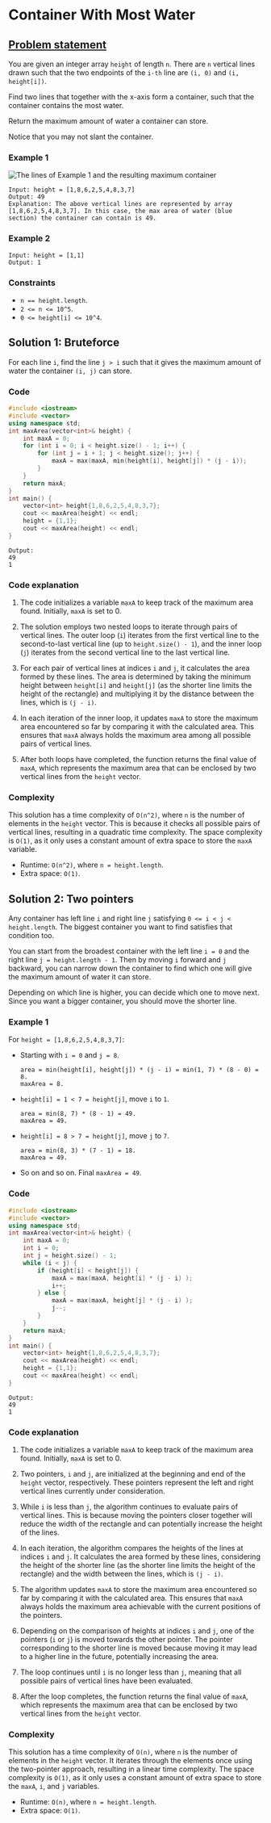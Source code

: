# Container With Most Water

## [Problem statement](https://leetcode.com/problems/container-with-most-water/)

You are given an integer array `height` of length `n`. There are `n` vertical lines drawn such that the two endpoints of the `i-th` line are `(i, 0)` and `(i, height[i])`.

Find two lines that together with the x-axis form a container, such that the container contains the most water.

Return the maximum amount of water a container can store.

Notice that you may not slant the container.

 

### Example 1


![The lines of Example 1 and the resulting maximum container](08_TP_11_question_11.jpg)
```text
Input: height = [1,8,6,2,5,4,8,3,7]
Output: 49
Explanation: The above vertical lines are represented by array [1,8,6,2,5,4,8,3,7]. In this case, the max area of water (blue section) the container can contain is 49.
```

### Example 2
```text
Input: height = [1,1]
Output: 1
``` 

### Constraints

* `n == height.length`.
* `2 <= n <= 10^5`.
* `0 <= height[i] <= 10^4`.

## Solution 1: Bruteforce

For each line `i`, find the line `j > i` such that it gives the maximum amount of water the container `(i, j)` can store.

### Code

```cpp
#include <iostream>
#include <vector>
using namespace std;
int maxArea(vector<int>& height) {
    int maxA = 0;
    for (int i = 0; i < height.size() - 1; i++) {
        for (int j = i + 1; j < height.size(); j++) {
            maxA = max(maxA, min(height[i], height[j]) * (j - i));
        }
    }
    return maxA;
}
int main() {
    vector<int> height{1,8,6,2,5,4,8,3,7};
    cout << maxArea(height) << endl;
    height = {1,1};
    cout << maxArea(height) << endl;
}
```
```text
Output:
49
1
```

### Code explanation

1. The code initializes a variable `maxA` to keep track of the maximum area found. Initially, `maxA` is set to 0.

2. The solution employs two nested loops to iterate through pairs of vertical lines. The outer loop (`i`) iterates from the first vertical line to the second-to-last vertical line (up to `height.size() - 1`), and the inner loop (`j`) iterates from the second vertical line to the last vertical line.

3. For each pair of vertical lines at indices `i` and `j`, it calculates the area formed by these lines. The area is determined by taking the minimum height between `height[i]` and `height[j]` (as the shorter line limits the height of the rectangle) and multiplying it by the distance between the lines, which is `(j - i)`.

4. In each iteration of the inner loop, it updates `maxA` to store the maximum area encountered so far by comparing it with the calculated area. This ensures that `maxA` always holds the maximum area among all possible pairs of vertical lines.

5. After both loops have completed, the function returns the final value of `maxA`, which represents the maximum area that can be enclosed by two vertical lines from the `height` vector.

### Complexity
This solution has a time complexity of `O(n^2)`, where `n` is the number of elements in the `height` vector. This is because it checks all possible pairs of vertical lines, resulting in a quadratic time complexity. The space complexity is `O(1)`, as it only uses a constant amount of extra space to store the `maxA` variable.

* Runtime: `O(n^2)`, where `n = height.length`.
* Extra space: `O(1)`.

## Solution 2: Two pointers

Any container has left line `i` and right line `j` satisfying `0 <= i < j < height.length`. The biggest container you want to find satisfies that condition too.

You can start from the broadest container with the left line `i = 0` and the right line `j = height.length - 1`. Then by moving `i` forward and `j` backward, you can narrow down the container to find which one will give the maximum amount of water it can store.

Depending on which line is higher, you can decide which one to move next. Since you want a bigger container, you should move the shorter line.

### Example 1
For `height = [1,8,6,2,5,4,8,3,7]`:
- Starting with `i = 0` and `j = 8`.

    ```text
    area = min(height[i], height[j]) * (j - i) = min(1, 7) * (8 - 0) = 8.
    maxArea = 8.
    ```
- `height[i] = 1 < 7 = height[j]`, move `i` to `1`.

    ```text
    area = min(8, 7) * (8 - 1) = 49.
    maxArea = 49.
    ```
- `height[i] = 8 > 7 = height[j]`, move `j` to `7`.

    ```text
    area = min(8, 3) * (7 - 1) = 18.
    maxArea = 49.
    ```
- So on and so on. Final `maxArea = 49`.

### Code

```cpp
#include <iostream>
#include <vector>
using namespace std;
int maxArea(vector<int>& height) {
    int maxA = 0;
    int i = 0;
    int j = height.size() - 1;
    while (i < j) {
        if (height[i] < height[j]) {
            maxA = max(maxA, height[i] * (j - i) );
            i++;
        } else {
            maxA = max(maxA, height[j] * (j - i) );
            j--;
        }
    }
    return maxA;
}
int main() {
    vector<int> height{1,8,6,2,5,4,8,3,7};
    cout << maxArea(height) << endl;
    height = {1,1};
    cout << maxArea(height) << endl;
}
```
```text
Output:
49
1
```

### Code explanation

1. The code initializes a variable `maxA` to keep track of the maximum area found. Initially, `maxA` is set to 0.

2. Two pointers, `i` and `j`, are initialized at the beginning and end of the `height` vector, respectively. These pointers represent the left and right vertical lines currently under consideration.

3. While `i` is less than `j`, the algorithm continues to evaluate pairs of vertical lines. This is because moving the pointers closer together will reduce the width of the rectangle and can potentially increase the height of the lines.

4. In each iteration, the algorithm compares the heights of the lines at indices `i` and `j`. It calculates the area formed by these lines, considering the height of the shorter line (as the shorter line limits the height of the rectangle) and the width between the lines, which is `(j - i)`.

5. The algorithm updates `maxA` to store the maximum area encountered so far by comparing it with the calculated area. This ensures that `maxA` always holds the maximum area achievable with the current positions of the pointers.

6. Depending on the comparison of heights at indices `i` and `j`, one of the pointers (`i` or `j`) is moved towards the other pointer. The pointer corresponding to the shorter line is moved because moving it may lead to a higher line in the future, potentially increasing the area.

7. The loop continues until `i` is no longer less than `j`, meaning that all possible pairs of vertical lines have been evaluated.

8. After the loop completes, the function returns the final value of `maxA`, which represents the maximum area that can be enclosed by two vertical lines from the `height` vector.


### Complexity

This solution has a time complexity of `O(n)`, where `n` is the number of elements in the `height` vector. It iterates through the elements once using the two-pointer approach, resulting in a linear time complexity. The space complexity is `O(1)`, as it only uses a constant amount of extra space to store the `maxA`, `i`, and `j` variables.

* Runtime: `O(n)`, where `n = height.length`.
* Extra space: `O(1)`.
